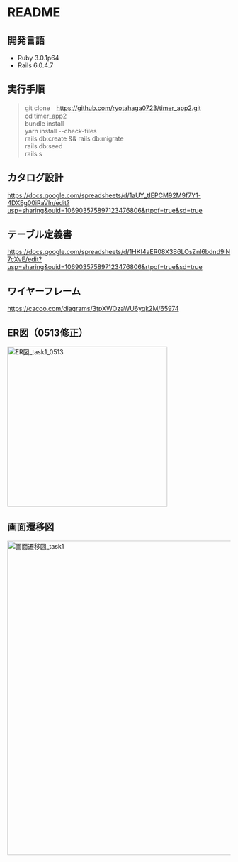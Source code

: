 # README

## 開発言語
- Ruby 3.0.1p64
- Rails 6.0.4.7

## 実行手順
> git clone　https://github.com/ryotahaga0723/timer_app2.git  
> cd timer_app2   
> bundle install  
> yarn install --check-files  
> rails db:create && rails db:migrate  
> rails db:seed  
> rails s

## カタログ設計
https://docs.google.com/spreadsheets/d/1aUY_tIEPCM92M9f7Y1-4DXEg00iRaVln/edit?usp=sharing&ouid=106903575897123476806&rtpof=true&sd=true

## テーブル定義書
https://docs.google.com/spreadsheets/d/1HKI4aER08X3B6LOsZnl6bdnd9lN7cXvE/edit?usp=sharing&ouid=106903575897123476806&rtpof=true&sd=true

## ワイヤーフレーム
https://cacoo.com/diagrams/3tpXWOzaWU6yqk2M/65974

## ER図（0513修正）
<img width="361" alt="ER図_task1_0513" src="https://user-images.githubusercontent.com/102888155/168276654-d0b1f3e9-a8fd-4d53-8885-97b2272474af.png">


## 画面遷移図
<img width="708" alt="画面遷移図_task1" src="https://user-images.githubusercontent.com/102888155/167383534-b5a8f4a4-2d8e-453b-96be-73e5df7bb336.png">


